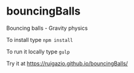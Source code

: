 # bouncingBalls
Bouncing balls - Gravity physics

To install type ``npm install``

To run it locally type ``gulp``

Try it at https://ruigazio.github.io/bouncingBalls/
